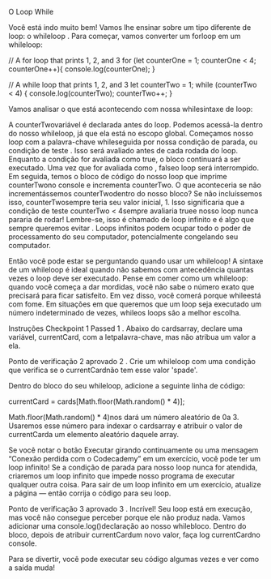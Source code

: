 O Loop While

Você está indo muito bem! Vamos lhe ensinar sobre um tipo diferente de loop: o whileloop . Para começar, vamos converter um forloop em um whileloop:

// A for loop that prints 1, 2, and 3
for (let counterOne = 1; counterOne < 4; counterOne++){
  console.log(counterOne);
}

// A while loop that prints 1, 2, and 3
let counterTwo = 1;
while (counterTwo < 4) {
  console.log(counterTwo);
  counterTwo++;
}

Vamos analisar o que está acontecendo com nossa whilesintaxe de loop:

A counterTwovariável é declarada antes do loop. Podemos acessá-la dentro do nosso whileloop, já que ela está no escopo global.
Começamos nosso loop com a palavra-chave whileseguida por nossa condição de parada, ou condição de teste . Isso será avaliado antes de cada rodada do loop. Enquanto a condição for avaliada como true, o bloco continuará a ser executado. Uma vez que for avaliada como , falseo loop será interrompido.
Em seguida, temos o bloco de código do nosso loop que imprime counterTwono console e incrementa counterTwo.
O que aconteceria se não incrementássemos counterTwodentro do nosso bloco? Se não incluíssemos isso, counterTwosempre teria seu valor inicial, 1. Isso significaria que a condição de teste counterTwo < 4sempre avaliaria truee nosso loop nunca pararia de rodar! Lembre-se, isso é chamado de loop infinito e é algo que sempre queremos evitar . Loops infinitos podem ocupar todo o poder de processamento do seu computador, potencialmente congelando seu computador.

Então você pode estar se perguntando quando usar um whileloop! A sintaxe de um whileloop é ideal quando não sabemos com antecedência quantas vezes o loop deve ser executado. Pense em comer como um whileloop: quando você começa a dar mordidas, você não sabe o número exato que precisará para ficar satisfeito. Em vez disso, você comerá porque whileestá com fome. Em situações em que queremos que um loop seja executado um número indeterminado de vezes, whileos loops são a melhor escolha.

Instruções
Checkpoint 1 Passed
1 .
Abaixo do cardsarray, declare uma variável, currentCard, com a letpalavra-chave, mas não atribua um valor a ela.

Ponto de verificação 2 aprovado
2 .
Crie um whileloop com uma condição que verifica se o currentCardnão tem esse valor 'spade'.

Dentro do bloco do seu whileloop, adicione a seguinte linha de código:

currentCard = cards[Math.floor(Math.random() * 4)];

Math.floor(Math.random() * 4)nos dará um número aleatório de 0a 3. Usaremos esse número para indexar o cardsarray e atribuir o valor de currentCarda um elemento aleatório daquele array.

Se você notar o botão Executar girando continuamente ou uma mensagem “Conexão perdida com o Codecademy” em um exercício, você pode ter um loop infinito! Se a condição de parada para nosso loop nunca for atendida, criaremos um loop infinito que impede nosso programa de executar qualquer outra coisa. Para sair de um loop infinito em um exercício, atualize a página — então corrija o código para seu loop.

Ponto de verificação 3 aprovado
3 .
Incrível! Seu loop está em execução, mas você não consegue perceber porque ele não produz nada. Vamos adicionar uma console.log()declaração ao nosso whilebloco. Dentro do bloco, depois de atribuir currentCardum novo valor, faça log currentCardno console.

Para se divertir, você pode executar seu código algumas vezes e ver como a saída muda!